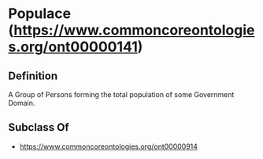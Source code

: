# Populace (https://www.commoncoreontologies.org/ont00000141)

## Definition
A Group of Persons forming the total population of some Government Domain.

## Subclass Of
- https://www.commoncoreontologies.org/ont00000914

